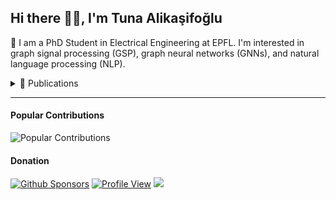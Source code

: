 ## Hi there 👋🏻, I'm Tuna Alikaşifoğlu

🔭 I am a PhD Student in Electrical Engineering at EPFL. I'm interested in graph signal processing (GSP), graph neural networks (GNNs), and natural language processing (NLP).

<details>
  
<summary>📰 Publications</summary>

- **T. Alikaşifoğlu**, B. Kartal, E. Özgünay, and A. Koç, ["Joint Time-Vertex Fractional Fourier Transform,"](https://doi.org/10.1016/j.sigpro.2025.109944) _Signal Processing_, vol. 233. Elsevier BV, p. 109944, Aug. 2025, doi: 10.1016/j.sigpro.2025.109944.

- **T. Alikaşifoğlu**, A. C. Aras, and A. Koç, ["VISPool: Enhancing Transformer Encoders with Vector Visibility Graph Neural Networks,"](https://aclanthology.org/2024.findings-acl.149) in _Findings of the Association for Computational Linguistics ACL 2024_, pp. 2547–2556, Bangkok, Thailand and virtual meeting, doi: 10.18653/v1/2024.findings-acl.149. ⚙️ [Source Code](https://github.com/koc-lab/vispool) | 🐍 [Vector Visibility Graph Package](https://github.com/tunakasif/vector-vis-graph)

- **T. Alikaşifoğlu**, B. Kartal and A. Koç, ["Graph Fractional Fourier Transform: A Unified Theory,"](https://doi.org/10.1109/TSP.2024.3439211) in _IEEE Transactions on Signal Processing_, vol. 72, pp. 3834-3850, 2024, doi: 10.1109/TSP.2024.3439211. ⚙️ [Experiments Source Code](https://github.com/koc-lab/gfrft-unified) | 🐍 [Trainable GFRFT Package](https://github.com/tunakasif/torch-gfrft)

- A. C. Aras, **T. Alikaşifoğlu** and A. Koç, ["Text-RGNNs: Relational Modeling for Heterogeneous Text Graphs,"](https://doi.org/10.1109/LSP.2024.3433568) in _IEEE Signal Processing Letters_, vol. 31, pp. 1955-1959, 2024, doi: 10.1109/LSP.2024.3433568. ⚙️ [Source Code](https://github.com/koc-lab/text-rgnn)

- **T. Alikaşifoğlu**, B. Kartal and A. Koç, ["Wiener Filtering in Joint Time-Vertex Fractional Fourier Domains,"](https://doi.org/10.1109/LSP.2024.3396664) in _IEEE Signal Processing Letters_, vol. 31, pp. 1319-1323, 2024, doi: 10.1109/LSP.2024.3396664. ⚙️ [Source Code](https://github.com/koc-lab/jfrt-optimal)

- A. C. Aras, **T. Alikaşifoğlu** and A. Koç, ["Graph Receptive Transformer Encoder for Text Classification,"](https://doi.org/10.1109/TSIPN.2024.3380362) in _IEEE Transactions on Signal and Information Processing over Networks_, vol. 10, pp. 347-359, 2024, doi: 10.1109/TSIPN.2024.3380362. ⚙️ [Source Code](https://github.com/koc-lab/grte)

- E. Koç, **T. Alikaşifoğlu**, A. C. Aras and A. Koç, ["Trainable Fractional Fourier Transform,"](https://doi.org/10.1109/LSP.2024.3372779) in _IEEE Signal Processing Letters_, vol. 31, pp. 751-755, 2024, doi: 10.1109/LSP.2024.3372779. ⚙️ [Experiments Source Code](https://github.com/koc-lab/TrainableFrFT) | ⚙️ [Package Source Code](https://github.com/tunakasif/torch-frft) | 🐍 [PyPI Package](https://pypi.org/project/torch-frft/)

</details>

---

#### Popular Contributions

![Popular Contributions](https://github-contributor-stats.vercel.app/api?username=tunakasif&limit=5&theme=dark&combine_all_yearly_contributions=true)

#### Donation

[![Github Sponsors](https://img.shields.io/badge/sponsor-30363D?style=for-the-badge&logo=GitHub-Sponsors&logoColor=#white)](https://github.com/sponsors/tunakasif)
[![Profile View](https://komarev.com/ghpvc/?username=tunakasif&style=for-the-badge&label=Views+since+2023-03-06)](https://github.com/tunakasif)
![](https://hit.yhype.me/github/profile?user_id=34691280)
